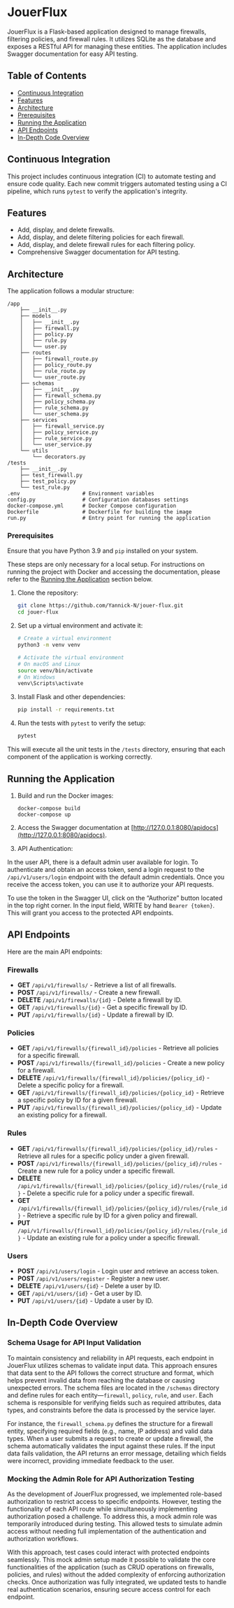 # JouerFlux

JouerFlux is a Flask-based application designed to manage firewalls, filtering policies, and firewall rules. It utilizes SQLite as the database and exposes a RESTful API for managing these entities. The application includes Swagger documentation for easy API testing.

## Table of Contents

- [Continuous Integration](#continuous-integration)
- [Features](#features)
- [Architecture](#architecture)
- [Prerequisites](#prerequisites)
- [Running the Application](#running-the-application)
- [API Endpoints](#api-endpoints)
- [In-Depth Code Overview](#in-depth-code-overview)


## Continuous Integration

This project includes continuous integration (CI) to automate testing and ensure code quality. Each new commit triggers automated testing using a CI pipeline, which runs `pytest` to verify the application's integrity.

## Features

- Add, display, and delete firewalls.
- Add, display, and delete filtering policies for each firewall.
- Add, display, and delete firewall rules for each filtering policy.
- Comprehensive Swagger documentation for API testing.

## Architecture

The application follows a modular structure:

```
/app
    ├── __init__.py
    ├── models
    │   ├── __init__.py
    │   ├── firewall.py
    │   ├── policy.py
    │   ├── rule.py
    │   └── user.py
    ├── routes
    │   ├── firewall_route.py
    │   ├── policy_route.py
    │   ├── rule_route.py
    │   └── user_route.py
    ├── schemas
    │   ├── __init__.py
    │   ├── firewall_schema.py
    │   ├── policy_schema.py
    │   ├── rule_schema.py
    │   └── user_schema.py
    ├── services
    │   ├── firewall_service.py
    │   ├── policy_service.py
    │   ├── rule_service.py
    │   └── user_service.py
    └── utils
        └── decorators.py
/tests
    ├── __init__.py
    ├── test_firewall.py
    ├── test_policy.py
    └── test_rule.py
.env                    # Environment variables
config.py               # Configuration databases settings
docker-compose.yml      # Docker Compose configuration
Dockerfile              # Dockerfile for building the image
run.py                  # Entry point for running the application
```

### Prerequisites

Ensure that you have Python 3.9 and `pip` installed on your system.

These steps are only necessary for a local setup. For instructions on running the project with Docker and accessing the documentation, please refer to the [Running the Application](#running-the-application) section below.

1. Clone the repository:
    ```bash
    git clone https://github.com/Yannick-N/jouer-flux.git
    cd jouer-flux
    ```

2. Set up a virtual environment and activate it:
    ```bash
    # Create a virtual environment
    python3 -m venv venv

    # Activate the virtual environment
    # On macOS and Linux
    source venv/bin/activate
    # On Windows
    venv\Scripts\activate
    ```

3. Install Flask and other dependencies:
    ```bash
    pip install -r requirements.txt
    ```

4. Run the tests with `pytest` to verify the setup:
    ```bash
    pytest
    ```
This will execute all the unit tests in the `/tests` directory, ensuring that each component of the application is working correctly.

## Running the Application

1. Build and run the Docker images:
    ```
    docker-compose build
    docker-compose up
    ```

2. Access the Swagger documentation at [http://127.0.0.1:8080/apidocs](http://127.0.0.1:8080/apidocs).

3.	API Authentication: 

In the user API, there is a default admin user available for login. To authenticate and obtain an access token, send a login request to the `/api/v1/users/login` endpoint with the default admin credentials. Once you receive the access token, you can use it to authorize your API requests.

To use the token in the Swagger UI, click on the “Authorize” button located in the top right corner. In the input field, WRITE by hand `Bearer {token}`. This will grant you access to the protected API endpoints.

## API Endpoints

Here are the main API endpoints:

### Firewalls
- **GET** `/api/v1/firewalls/` - Retrieve a list of all firewalls.
- **POST** `/api/v1/firewalls/` - Create a new firewall.
- **DELETE** `/api/v1/firewalls/{id}` - Delete a firewall by ID.
- **GET** `/api/v1/firewalls/{id}` - Get a specific firewall by ID.
- **PUT** `/api/v1/firewalls/{id}` - Update a firewall by ID.

### Policies
- **GET** `/api/v1/firewalls/{firewall_id}/policies` - Retrieve all policies for a specific firewall.
- **POST** `/api/v1/firewalls/{firewall_id}/policies` - Create a new policy for a firewall.
- **DELETE** `/api/v1/firewalls/{firewall_id}/policies/{policy_id}` - Delete a specific policy for a firewall.
- **GET** `/api/v1/firewalls/{firewall_id}/policies/{policy_id}` - Retrieve a specific policy by ID for a given firewall.
- **PUT** `/api/v1/firewalls/{firewall_id}/policies/{policy_id}` - Update an existing policy for a firewall.

### Rules
- **GET** `/api/v1/firewalls/{firewall_id}/policies/{policy_id}/rules` - Retrieve all rules for a specific policy under a given firewall.
- **POST** `/api/v1/firewalls/{firewall_id}/policies/{policy_id}/rules` - Create a new rule for a policy under a specific firewall.
- **DELETE** `/api/v1/firewalls/{firewall_id}/policies/{policy_id}/rules/{rule_id}` - Delete a specific rule for a policy under a specific firewall.
- **GET** `/api/v1/firewalls/{firewall_id}/policies/{policy_id}/rules/{rule_id}` - Retrieve a specific rule by ID for a given policy and firewall.
- **PUT** `/api/v1/firewalls/{firewall_id}/policies/{policy_id}/rules/{rule_id}` - Update an existing rule for a policy under a specific firewall.

### Users
- **POST** `/api/v1/users/login` - Login user and retrieve an access token.
- **POST** `/api/v1/users/register` - Register a new user.
- **DELETE** `/api/v1/users/{id}` - Delete a user by ID.
- **GET** `/api/v1/users/{id}` - Get a user by ID.
- **PUT** `/api/v1/users/{id}` - Update a user by ID.

## In-Depth Code Overview

### Schema Usage for API Input Validation

To maintain consistency and reliability in API requests, each endpoint in JouerFlux utilizes schemas to validate input data. This approach ensures that data sent to the API follows the correct structure and format, which helps prevent invalid data from reaching the database or causing unexpected errors. The schema files are located in the `/schemas` directory and define rules for each entity—`firewall`, `policy`, `rule`, and `user`. Each schema is responsible for verifying fields such as required attributes, data types, and constraints before the data is processed by the service layer.

For instance, the `firewall_schema.py` defines the structure for a firewall entity, specifying required fields (e.g., name, IP address) and valid data types. When a user submits a request to create or update a firewall, the schema automatically validates the input against these rules. If the input data fails validation, the API returns an error message, detailing which fields were incorrect, providing immediate feedback to the user.

### Mocking the Admin Role for API Authorization Testing

As the development of JouerFlux progressed, we implemented role-based authorization to restrict access to specific endpoints. However, testing the functionality of each API route while simultaneously implementing authorization posed a challenge. To address this, a mock admin role was temporarily introduced during testing. This allowed tests to simulate admin access without needing full implementation of the authentication and authorization workflows.

With this approach, test cases could interact with protected endpoints seamlessly. This mock admin setup made it possible to validate the core functionalities of the application (such as CRUD operations on firewalls, policies, and rules) without the added complexity of enforcing authorization checks. Once authorization was fully integrated, we updated tests to handle real authentication scenarios, ensuring secure access control for each endpoint.
